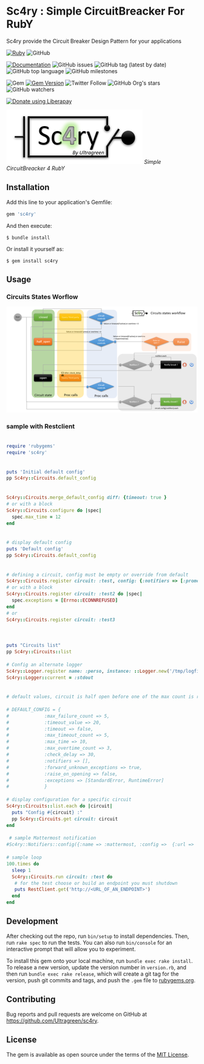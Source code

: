 # Sc4ry : Simple CircuitBreacker For RubY

Sc4ry provide the Circuit Breaker Design Pattern for your applications

[![Ruby](https://github.com/Ultragreen/Sc4ry/workflows/Ruby/badge.svg)](https://github.com/Ultragreen/sc4ry/actions?query=workflow%3ARuby+branch%3Amaster)
![GitHub](https://img.shields.io/github/license/Ultragreen/sc4ry)

[![Documentation](https://img.shields.io/badge/docs-rubydoc.info-brightgreen)](https://rubydoc.info/gems/sc4ry)
![GitHub issues](https://img.shields.io/github/issues/Ultragreen/sc4ry)
![GitHub tag (latest by date)](https://img.shields.io/github/v/tag/Ultragreen/sc4ry)
![GitHub top language](https://img.shields.io/github/languages/top/Ultragreen/sc4ry)
![GitHub milestones](https://img.shields.io/github/milestones/open/Ultragreen/sc4ry)

![Gem](https://img.shields.io/gem/dt/sc4ry)
[![Gem Version](https://badge.fury.io/rb/sc4ry.svg)](https://badge.fury.io/rb/sc4ry)
![Twitter Follow](https://img.shields.io/twitter/follow/Ultragreen?style=social)
![GitHub Org's stars](https://img.shields.io/github/stars/Ultragreen?style=social)
![GitHub watchers](https://img.shields.io/github/watchers/Ultragreen/sc4ry?style=social)

<noscript><a href="https://liberapay.com/ruydiaz/donate"><img alt="Donate using Liberapay" src="https://liberapay.com/assets/widgets/donate.svg"></a></noscript>

![Sc4ry logo](assets/images/logo_sc4ry.png) 
_Simple CircuitBreacker 4 RubY_

## Installation

Add this line to your application's Gemfile:

```ruby
gem 'sc4ry'
```

And then execute:

    $ bundle install

Or install it yourself as:

    $ gem install sc4ry

## Usage

### Circuits States Worflow

![Sc4ry workflow](assets/images/sc4ry_workflow.png) 
### sample with Restclient

```ruby

require 'rubygems'
require 'sc4ry'


puts 'Initial default config'
pp Sc4ry::Circuits.default_config


Sc4ry::Circuits.merge_default_config diff: {timeout: true }
# or with a block
Sc4ry::Circuits.configure do |spec|
  spec.max_time = 12
end


# display default config
puts 'Default config'
pp Sc4ry::Circuits.default_config


# defining a circuit, config must be empty or override from default
Sc4ry::Circuits.register circuit: :test, config: {:notifiers => [:prometheus,:mattermost], :exceptions => [Errno::ECONNREFUSED, URI::InvalidURIError] }
# or with a block
Sc4ry::Circuits.register circuit: :test2 do |spec|
  spec.exceptions = [Errno::ECONNREFUSED]
end
# or 
Sc4ry::Circuits.register circuit: :test3



puts "Circuits list"
pp Sc4ry::Circuits::list

# Config an alternate logger
Sc4ry::Logger.register name: :perso, instance: ::Logger.new('/tmp/logfile.log')
Sc4ry::Logger::current = :stdout


# default values, circuit is half open before one of the max count is reached

# DEFAULT_CONFIG = { 
#             :max_failure_count => 5,
#             :timeout_value => 20,
#             :timeout => false,
#             :max_timeout_count => 5,
#             :max_time => 10,
#             :max_overtime_count => 3,
#             :check_delay => 30,
#             :notifiers => [],
#             :forward_unknown_exceptions => true,
#             :raise_on_opening => false,
#             :exceptions => [StandardError, RuntimeError]
#             }

# display configuration for a specific circuit
Sc4ry::Circuits::list.each do |circuit|
  puts "Config #{circuit} :"
  pp Sc4ry::Circuits.get circuit: circuit
end

 # sample Mattermost notification
#Sc4ry::Notifiers::config({:name => :mattermost, :config =>  {:url => 'https://mattermost.mycorp.com', :token => "<TOKEN>"}})

# sample loop
100.times do
  sleep 1
  Sc4ry::Circuits.run circuit: :test do 
   # for the test choose or build an endpoint you must shutdown  
   puts RestClient.get('http://<URL_OF_AN_ENDPOINT>')
  end
end

```

## Development

After checking out the repo, run `bin/setup` to install dependencies. Then, run `rake spec` to run the tests. You can also run `bin/console` for an interactive prompt that will allow you to experiment.

To install this gem onto your local machine, run `bundle exec rake install`. To release a new version, update the version number in `version.rb`, and then run `bundle exec rake release`, which will create a git tag for the version, push git commits and tags, and push the `.gem` file to [rubygems.org](https://rubygems.org).

## Contributing

Bug reports and pull requests are welcome on GitHub at https://github.com/Ultragreen/sc4ry. 

## License

The gem is available as open source under the terms of the [MIT License](https://opensource.org/licenses/MIT).

